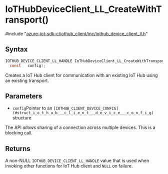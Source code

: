 # IoTHubDeviceClient_LL_CreateWithTransport()

\#include "[azure-iot-sdk-c/iothub_client/inc/iothub_device_client_ll.h](../iot-c-ref-iothub-device-client-ll-h.md)"  

## Syntax

```C
IOTHUB_DEVICE_CLIENT_LL_HANDLE IoTHubDeviceClient_LL_CreateWithTransport(
  const   config);
```

Creates a IoT Hub client for communication with an existing IoT Hub using an existing transport.

## Parameters
* `config`Pointer to an `[IOTHUB_CLIENT_DEVICE_CONFIG](#struct_i_o_t_h_u_b___c_l_i_e_n_t___d_e_v_i_c_e___c_o_n_f_i_g)` structure

The API *allows* sharing of a connection across multiple devices. This is a blocking call.

## Returns
A non-NULL `IOTHUB_DEVICE_CLIENT_LL_HANDLE` value that is used when invoking other functions for IoT Hub client and `NULL` on failure.

